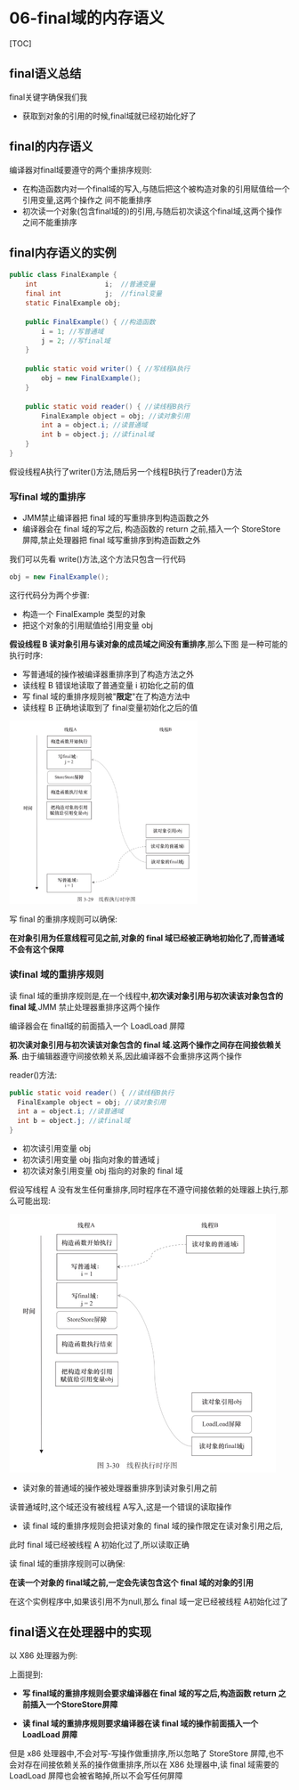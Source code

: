 # 06-final域的内存语义

[TOC]



## final语义总结

final关键字确保我们我

- 获取到对象的引用的时候,final域就已经初始化好了

## final的内存语义

编译器对final域要遵守的两个重排序规则:

- 在构造函数内对一个final域的写入,与随后把这个被构造对象的引用赋值给一个引用变量,这两个操作之 间不能重排序 
- 初次读一个对象(包含final域的)的引用,与随后初次读这个final域,这两个操作之间不能重排序

## final内存语义的实例

```java
public class FinalExample {
    int                 i;  //普通变量
    final int           j;  //final变量
    static FinalExample obj;

    public FinalExample() { //构造函数
        i = 1; //写普通域
        j = 2; //写final域
    }

    public static void writer() { //写线程A执行
        obj = new FinalExample();
    }

    public static void reader() { //读线程B执行
        FinalExample object = obj; //读对象引用
        int a = object.i; //读普通域
        int b = object.j; //读final域
    }
}
```

假设线程A执行了writer()方法,随后另一个线程B执行了reader()方法

### 写final 域的重排序

- JMM禁止编译器把 final 域的写重排序到构造函数之外
- 编译器会在 final 域的写之后, 构造函数的 return 之前,插入一个 StoreStore 屏障,禁止处理器把 final 域写重排序到构造函数之外

我们可以先看 write()方法,这个方法只包含一行代码

```java
obj = new FinalExample();
```

这行代码分为两个步骤:

- 构造一个 FinalExample 类型的对象
- 把这个对象的引用赋值给引用变量 obj

**假设线程 B 读对象引用与读对象的成员域之间没有重排序**,那么下图 是一种可能的执行时序:

- 写普通域的操作被编译器重排序到了构造方法之外
- 读线程 B 错误地读取了普通变量 i 初始化之前的值
- 写 final 域的重排序规则被"**限定**"在了构造方法中
- 读线程 B 正确地读取到了 final变量初始化之后的值



<img src="../../../assets/image-20200324211043013.png" alt="image-20200324211043013" style="zoom:33%;" />



写 final 的重排序规则可以确保:

**在对象引用为任意线程可见之前,对象的 final 域已经被正确地初始化了,而普通域不会有这个保障**

### 读final 域的重排序规则

读 final 域的重排序规则是,在一个线程中,**初次读对象引用与初次读该对象包含的 final 域**,JMM 禁止处理器重排序这两个操作

编译器会在 final域的前面插入一个 LoadLoad 屏障

**初次读对象引用与初次读该对象包含的 final 域.这两个操作之间存在间接依赖关系**. 由于编辑器遵守间接依赖关系,因此编译器不会重排序这两个操作

reader()方法:

```java
public static void reader() { //读线程B执行
  FinalExample object = obj; //读对象引用
  int a = object.i; //读普通域
  int b = object.j; //读final域
}
```

- 初次读引用变量 obj
- 初次读引用变量 obj 指向对象的普通域 j
- 初次读对象引用变量 obj 指向的对象的 final 域

假设写线程 A 没有发生任何重排序,同时程序在不遵守间接依赖的处理器上执行,那么可能出现:

<img src="../../../assets/image-20200324212406017.png" alt="image-20200324212406017" style="zoom:50%;" />

- 读对象的普通域的操作被处理器重排序到读对象引用之前

读普通域时,这个域还没有被线程 A写入,这是一个错误的读取操作

- 读 final 域的重排序规则会把读对象的 final 域的操作限定在读对象引用之后,

此时 final 域已经被线程 A 初始化过了,所以读取正确

读 final 域的重排序规则可以确保:

**在读一个对象的 final域之前,一定会先读包含这个 final 域的对象的引用**

在这个实例程序中,如果该引用不为null,那么 final 域一定已经被线程 A初始化过了

## final语义在处理器中的实现

以 X86 处理器为例:

上面提到:

- **写 final域的重排序规则会要求编译器在 final 域的写之后,构造函数 return 之前插入一个StoreStore屏障**

- **读 final 域的重排序规则要求编译器在读 final 域的操作前面插入一个 LoadLoad 屏障**

但是 x86 处理器中,不会对写-写操作做重排序,所以忽略了 StoreStore 屏障,也不会对存在间接依赖关系的操作做重排序,所以在 X86 处理器中,读 final 域需要的 LoadLoad 屏障也会被省略掉,所以不会写任何屏障

